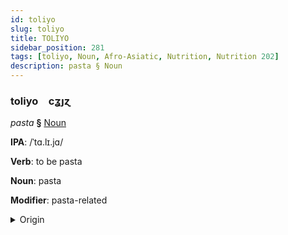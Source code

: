 ```yaml
---
id: toliyo
slug: toliyo
title: TOLIYO
sidebar_position: 281
tags: [toliyo, Noun, Afro-Asiatic, Nutrition, Nutrition 202]
description: pasta § Noun
---
```


### toliyo&emsp;<span kind="abugida">cʓȷɀ</span>

*pasta* **§** [Noun](../../tags/Noun)

**IPA**: /ˈtɑ.lɪ.jɑ/

**Verb**: to be pasta

**Noun**: pasta

**Modifier**: pasta-related

<details>
    <summary>Origin</summary>
    Hausa taliya /ta.lɨ.j̰a/<br/>
    <em>Afro-Asiatic Language Family</em>
</details>